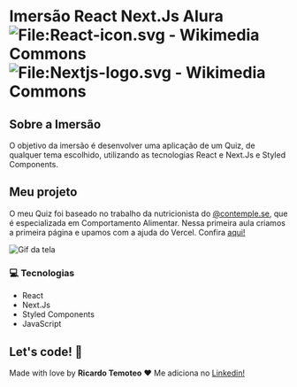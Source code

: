# Imersão React Next.Js Alura![File:React-icon.svg - Wikimedia Commons](https://upload.wikimedia.org/wikipedia/commons/thumb/a/a7/React-icon.svg/100px-React-icon.svg.png)![File:Nextjs-logo.svg - Wikimedia Commons](https://upload.wikimedia.org/wikipedia/commons/thumb/8/8e/Nextjs-logo.svg/100px-Nextjs-logo.svg.png)

## Sobre a Imersão

O objetivo da imersão é desenvolver uma aplicação de um Quiz, de qualquer tema escolhido, utilizando as tecnologias React e Next.Js e Styled Components. 

## Meu projeto

O meu Quiz foi baseado no trabalho da nutricionista do [@contemple.se](https://www.instagram.com/contemple.se/), que é especializada em Comportamento Alimentar. Nessa primeira aula criamos a primeira página e upamos com a ajuda do Vercel. Confira [aqui!](https://quiz-contemplese.ricardoltt.vercel.app/)

![Gif da tela]()



### 💻 Tecnologias

- React
- Next.Js
- Styled Components
- JavaScript

## Let's code! 🚀

Made with love by **Ricardo Temoteo** ❤️ Me adiciona no [Linkedin!](https://www.linkedin.com/in/ricardoltt/)